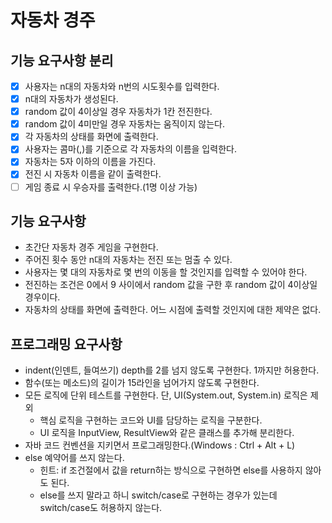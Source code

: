 # 자동차 경주

## 기능 요구사항 분리
- [X] 사용자는 n대의 자동차와 n번의 시도횟수를 입력한다.
- [X] n대의 자동차가 생성된다.
- [X] random 값이 4이상일 경우 자동차가 1칸 전진한다.
- [X] random 값이 4미만일 경우 자동차는 움직이지 않는다.
- [X] 각 자동차의 상태를 화면에 출력한다.
- [X] 사용자는 콤마(,)를 기준으로 각 자동차의 이름을 입력한다.
- [X] 자동차는 5자 이하의 이름을 가진다.
- [X] 전진 시 자동차 이름을 같이 출력한다.
- [ ] 게임 종료 시 우승자를 출력한다.(1명 이상 가능)

## 기능 요구사항
* 초간단 자동차 경주 게임을 구현한다.
* 주어진 횟수 동안 n대의 자동차는 전진 또는 멈출 수 있다.
* 사용자는 몇 대의 자동차로 몇 번의 이동을 할 것인지를 입력할 수 있어야 한다.
* 전진하는 조건은 0에서 9 사이에서 random 값을 구한 후 random 값이 4이상일 경우이다.
* 자동차의 상태를 화면에 출력한다. 어느 시점에 출력할 것인지에 대한 제약은 없다.

## 프로그래밍 요구사항
* indent(인덴트, 들여쓰기) depth를 2를 넘지 않도록 구현한다. 1까지만 허용한다.
* 함수(또는 메소드)의 길이가 15라인을 넘어가지 않도록 구현한다.
* 모든 로직에 단위 테스트를 구현한다. 단, UI(System.out, System.in) 로직은 제외
  * 핵심 로직을 구현하는 코드와 UI를 담당하는 로직을 구분한다.
  * UI 로직을 InputView, ResultView와 같은 클래스를 추가해 분리한다.
* 자바 코드 컨벤션을 지키면서 프로그래밍한다.(Windows : Ctrl + Alt + L)
* else 예약어를 쓰지 않는다.
  * 힌트: if 조건절에서 값을 return하는 방식으로 구현하면 else를 사용하지 않아도 된다.
  * else를 쓰지 말라고 하니 switch/case로 구현하는 경우가 있는데 switch/case도 허용하지 않는다.